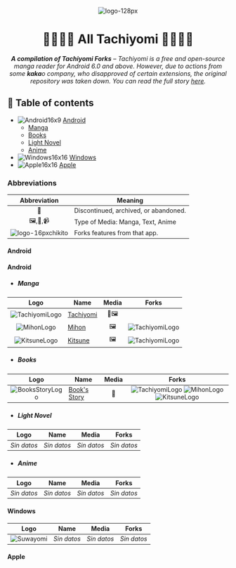 
<p align="center">
  <img src="https://github.com/user-attachments/assets/07edada2-4251-4d6a-9633-3636154a38e8" alt="logo-128px">
</p>



<h1 align="center">📕📙📘📗 All Tachiyomi 📗📘📙📕</h1>
<p align="center">
  <i><b>A compilation of Tachiyomi Forks</b> – Tachiyomi is a free and open-source manga reader for Android 6.0 and above. However, due to actions from some <b>kaka</b>o company, who disapproved of certain extensions, the original repository was taken down. You can read the full story <a href="https://tachiyomi.org/news/2024-01-13-goodbye">here</a>.</i>
</p>


## 📃 Table of contents

- ![Android16x9](https://github.com/user-attachments/assets/3c504a25-9997-4b56-97de-919af1155c5f) [Android](#-android)
  - [Manga](#-manga)
  - [Books](#-books)
  - [Light Novel](#-light-novel)
  - [Anime](#-anime)
- ![Windows16x16](https://github.com/user-attachments/assets/e98c3e15-7752-45d7-a234-acf871d6759c) [Windows](#-windows)
- ![Apple16x16](https://github.com/user-attachments/assets/46df57c5-f3e2-4ced-893a-62bea77e8f1a) [Apple](#-apple)


### Abbreviations
|Abbreviation|Meaning|
|:-:|-|
|👻|Discontinued, archived, or abandoned.|
|🖼️,📖,📹|Type of Media: Manga, Text, Anime|
|![logo-16pxchikito](https://github.com/user-attachments/assets/74017c6a-fd77-4be5-a473-c06fb0b658af)|Forks features from that app.|



#### Android

#### Android

- ##### Manga
| Logo | Name | Media | Forks |
|:----:|--------|:-----:|:-----:|
| ![TachiyomiLogo] | [Tachiyomi](https://github.com/ZhanZiyuan/tachiyomi) | 👻🖼️ ||
| ![MihonLogo] | [Mihon](https://github.com/mihonapp/mihon) | 🖼️ |![TachiyomiLogo]|
| ![KitsuneLogo] | [Kitsune](https://github.com/Drumber/Kitsune?tab=readme-ov-file) | 🖼️ |![TachiyomiLogo]|

- ##### Books
| Logo | Name | Media | Forks |
|:----:|--------|:-----:|:-----:|
| ![BooksStoryLogo] | [Book's Story](https://github.com/Acclorite/book-story) | 📖 | ![TachiyomiLogo] ![MihonLogo] ![KitsuneLogo] |

- ##### Light Novel
| Logo | Name | Media | Forks |
|:----:|--------|:-----:|:-----:|
| _Sin datos_ | _Sin datos_ | _Sin datos_ | _Sin datos_ |

- ##### Anime
| Logo | Name | Media | Forks |
|:----:|--------|:-----:|:-----:|
| _Sin datos_ | _Sin datos_ | _Sin datos_ | _Sin datos_ |

#### Windows
| Logo | Name | Media | Forks |
|:----:|--------|:-----:|:-----:|
| ![Suwayomi] | _Sin datos_ | _Sin datos_ | _Sin datos_ |
#### Apple

[TachiyomiLogo]: https://github.com/user-attachments/assets/8f15bdb8-c6e7-408f-8b36-e145ee21c8eb "Tachiyomi"
[BooksStoryLogo]: https://github.com/user-attachments/assets/47de3417-8576-4a30-86f3-fad75d33798b "Book's Story"
[MihonLogo]: https://github.com/user-attachments/assets/6cd9e8c6-3479-49ae-a785-0918255614f0 "Mihon"
[KitsuneLogo]: https://github.com/user-attachments/assets/940d9029-c096-4954-9af2-4e2c7e1ecfab "Kitsune"
[Suwayomi]: <img src="https://github.com/Suwayomi/Suwayomi-Server/raw/master/server/src/main/resources/icon/faviconlogo.png" alt="Suwayomi" width="20" height="20">


